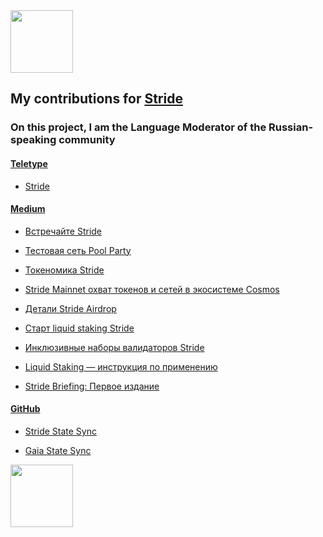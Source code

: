<img src="https://media.giphy.com/media/VbK2YCQFWdg5nvH5wa/giphy.gif" width="100px"/>

## My contributions for [Stride](https://stride.zone/)

### On this project, I am the Language Moderator of the Russian-speaking community
  
#### [Teletype](https://teletype.in/@kupriianov88)

* [Stride](https://teletype.in/@kupriianov88/x66qAG8LcX7)

#### [Medium](https://medium.com/@MikhailKupriya2)

* [Встречайте Stride](https://medium.com/@MikhailKupriya2/%D0%B2%D1%81%D1%82%D1%80%D0%B5%D1%87%D0%B0%D0%B9%D1%82%D0%B5-stride-ea08c0aa851a)

* [Тестовая сеть Pool Party](https://medium.com/@MikhailKupriya2/%D1%82%D0%B5%D1%81%D1%82%D0%BE%D0%B2%D0%B0%D1%8F-%D1%81%D0%B5%D1%82%D1%8C-pool-party-52d829729bb2)

* [Токеномика Stride](https://medium.com/@MikhailKupriya2/stride-tokenomics-63b8c11d3ce5)

* [Stride Mainnet охват токенов и сетей в экосистеме Cosmos](https://medium.com/@MikhailKupriya2/stride-mainnet-%D0%BE%D1%85%D0%B2%D0%B0%D1%82-%D1%82%D0%BE%D0%BA%D0%B5%D0%BD%D0%BE%D0%B2-%D0%B8-%D1%81%D0%B5%D1%82%D0%B5%D0%B9-%D0%B2-%D1%8D%D0%BA%D0%BE%D1%81%D0%B8%D1%81%D1%82%D0%B5%D0%BC%D0%B5-cosmos-1a5d6882bbc8)

* [Детали Stride Airdrop](https://medium.com/@MikhailKupriya2/%D0%B4%D0%B5%D1%82%D0%B0%D0%BB%D0%B8-stride-airdrop-e10c2d568dca)

* [Старт liquid staking Stride](https://medium.com/@MikhailKupriya2/liquid-staking-stride-17d80ce1aba8)

* [Инклюзивные наборы валидаторов Stride](https://medium.com/@MikhailKupriya2/stride-a6691c9895e5)

* [Liquid Staking — инструкция по применению](https://medium.com/@MikhailKupriya2/liquid-staking-207bc8dffaed)

* [Stride Briefing: Первое издание](https://medium.com/@MikhailKupriya2/stride-41886df3aa07)

#### [GitHub](https://github.com/88Mikhail88)

* [Stride State Sync](https://github.com/88Mikhail88/My_Testnets/blob/main/Stride/Stride%20State%20Sync%20.md)

* [Gaia State Sync](https://github.com/88Mikhail88/My_Testnets/blob/main/Gaia/Gaia%20State%20Sync%20.md)

<img src="https://media.giphy.com/media/WEwplhsxRcHz6rRdUx/giphy.gif" width="100px"/>

